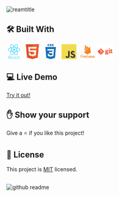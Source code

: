 ![reamtitle](https://user-images.githubusercontent.com/99132195/166160566-a94fc306-4929-481f-bde8-3bc750228eb7.png)


## 🛠️ Built With

<div>
  <img src="https://github.com/devicons/devicon/blob/master/icons/react/react-original-wordmark.svg" title="React" alt="React" width="40" height="40"/>&nbsp;
  <img src="https://github.com/devicons/devicon/blob/master/icons/html5/html5-original.svg" title="HTML5" alt="HTML" width="40" height="40"/>&nbsp;
  <img src="https://github.com/devicons/devicon/blob/master/icons/css3/css3-plain-wordmark.svg"  title="CSS3" alt="CSS" width="40" height="40"/>&nbsp;
  <img src="https://github.com/devicons/devicon/blob/master/icons/javascript/javascript-original.svg" title="JavaScript" alt="JavaScript" width="40" height="40"/>&nbsp;
  <img src="https://github.com/devicons/devicon/blob/master/icons/firebase/firebase-plain-wordmark.svg" title="Firebase" alt="Firebase" width="40" height="40"/>&nbsp;
  <img src="https://github.com/devicons/devicon/blob/master/icons/git/git-plain-wordmark.svg" title="Git" **alt="Git" width="40" height="40"/>
  
</div>

## 💻 Live Demo

[Try it out!](https://tomekswitecki.github.io/homework-project/#/landing)

## ✋ Show your support

Give a ⭐️ if you like this project!

## 📝 License

This project is [MIT](https://choosealicense.com/licenses/mit/) licensed.

##

![github readme](https://user-images.githubusercontent.com/99132195/166164056-da1a6f83-6e77-4376-a929-bd33dd8c63a2.jpg)





